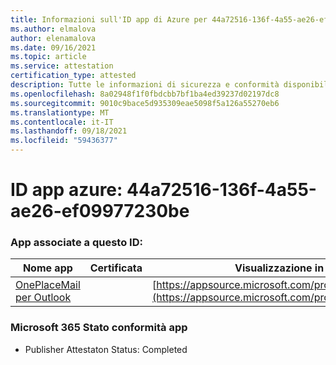 ```yaml
---
title: Informazioni sull'ID app di Azure per 44a72516-136f-4a55-ae26-ef09977230be
ms.author: elmalova
author: elenamalova
ms.date: 09/16/2021
ms.topic: article
ms.service: attestation
certification_type: attested
description: Tutte le informazioni di sicurezza e conformità disponibili per 44a72516-136f-4a55-ae26-ef09977230be.
ms.openlocfilehash: 8a02948f1f0fbdcbb7bf1ba4ed39237d02197dc8
ms.sourcegitcommit: 9010c9bace5d935309eae5098f5a126a55270eb6
ms.translationtype: MT
ms.contentlocale: it-IT
ms.lasthandoff: 09/18/2021
ms.locfileid: "59436377"
---
```

# <a name="azure-app-id-44a72516-136f-4a55-ae26-ef09977230be"></a>ID app azure: 44a72516-136f-4a55-ae26-ef09977230be


### <a name="apps-associated-with-this-id"></a>App associate a questo ID:
| **Nome app** | **Certificata** | **Visualizzazione in AppSource** |
|--------------|---------------|-----------------------|
| [OnePlaceMail per Outlook](https://docs.microsoft.com/microsoft-365-app-certification/forward/WA104380723) |  | [https://appsource.microsoft.com/product/office/WA104380723](https://appsource.microsoft.com/product/office/WA104380723) |

### <a name="microsoft-365-app-compliance-status"></a>Microsoft 365 Stato conformità app
- Publisher Attestaton Status: Completed
